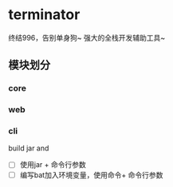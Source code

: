 # terminator 
终结996，告别单身狗~
强大的全栈开发辅助工具~

## 模块划分
### core 
### web
### cli
build jar and
- [ ] 使用jar + 命令行参数
- [ ] 编写bat加入环境变量，使用命令+ 命令行参数
